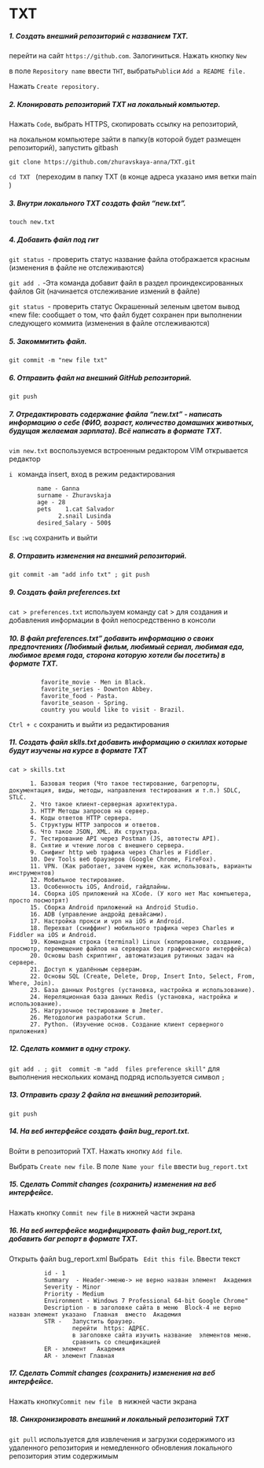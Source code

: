 # TXT


##### 1. Создать внешний репозиторий c названием TXT.

перейти на сайт `https://github.com`. Залогиниться. Нажать кнопку `New`

в поле `Repository name` ввести `THT`, выбрать` Public `и `Add a README file.`

Нажать `Create repository.`

##### 2. Клонировать репозиторий TXT на локальный компьютер.

Нажать `Code`, выбрать HTTPS, скопировать ссылку на репозиторий,

на локальном компьютере  зайти в папку(в которой будет размещен репозиторий), запустить  gitbash 

`git clone https://github.com/zhuravskaya-anna/TXT.git`


`cd TXT ` (переходим в папку TXT (в конце адреса указано имя ветки  main )

##### 3. Внутри локального TXT создать файл “new.txt”.

`touch new.txt`

##### 4. Добавить файл под гит

`git status `- проверить статус название файла  отображается красным (изменения в файле не отслеживаются) 

`git add .` -Эта команда добавит файл в раздел проиндексированных файлов Git (начинается отслеживание измений в файле)

`git status `- проверить статус Окрашенный зеленым цветом вывод «new file: сообщает о том, что файл  будет сохранен при выполнении следующего коммита   (изменения в файле отслеживаются)

##### 5. Закоммитить файл.

`git commit -m "new file txt"`

##### 6. Отправить файл на внешний GitHub репозиторий.

`git push`

##### 7. Отредактировать содержание файла “new.txt” - написать информацию о себе (ФИО, возраст, количество домашних животных, будущая желаемая зарплата). Всё написать в формате TXT.

`vim new.txt`    воспользуемся встроенным редактором VIM открывается редактор

`i ` команда insert, вход в режим редактирования


            name - Ganna
            surname - Zhuravskaja
            age - 28
            pets 	1.cat Salvador
                  2.snail Lusinda
            desired_Salary - 500$

`Esc`
`:wq`  сохранить и выйти


##### 8. Отправить изменения на внешний репозиторий.

`git commit -am "add info txt" ; git push  `


##### 9. Создать файл preferences.txt

`cat > preferences.txt` используем команду cat > для создания  и добавления информации в фойл непосредственно в консоли

##### 10. В файл preferences.txt” добавить информацию о своих предпочтениях (Любимый фильм, любимый сериал, любимая еда, любимое время года, сторона которую хотели бы посетить) в формате TXT.


             favorite_movie - Men in Black.
             favorite_series - Downton Abbey.
             favorite_food - Pasta.
             favorite_season - Spring.
             country you would like to visit - Brazil.


`Ctrl + с`  сохранить и выйти из редактирования

##### 11. Создать файл sklls.txt добавить информацию о скиллах которые будут изучены на курсе в формате TXT

`cat > skills.txt`


          1. Базовая теория (Что такое тестирование, багрепорты, документация, виды, методы, направления тестирования и т.п.) SDLC, STLC.
          2. Что такое клиент-серверная архитектура.
          3. HTTP Методы запросов на сервер.
          4. Коды ответов HTTP сервера.
          5. Структуры HTTP запросов и ответов.
          6. Что такое JSON, XML. Их структура.
          7. Тестирование API через Postman (JS, автотесты API).
          8. Снятие и чтение логов c внешнего сервера.
          9. Снифинг http web трафика через Charles и Fiddler.
          10. Dev Tools веб браузеров (Google Chrome, FireFox).
          11. VPN. (Как работает, зачем нужен, как использовать, варианты инструментов)
          12. Мобильное тестирование.
          13. Особенность iOS, Android, гайдлайны.
          14. Сборка iOS приложений на XCode. (У кого нет Mac компьютера, просто посмотрят)
          15. Сборка Android приложений на Android Studio.
          16. ADB (управление андройд девайсами).
          17. Настройка прокси и vpn на iOS и Android.
          18. Перехват (сниффинг) мобильного трафика через Charles и Fiddler на iOS и Android.
          19. Командная строка (terminal) Linux (копирование, создание, просмотр, перемещение файлов на серверах без графического интерфейса)
          20. Основы bash скриптинг, автоматизация рутинных задач на сервере.
          21. Доступ к удалённым серверам.
          22. Основы SQL (Create, Delete, Drop, Insert Into, Select, From, Where, Join).
          23. База данных Postgres (установка, настройка и использование).
          24. Нереляционная база данных Redis (установка, настройка и использование).
          25. Нагрузочное тестирование в Jmeter.
          26. Методология разработки Scrum.
          27. Python. (Изучение основ. Создание клиент серверного приложения)


##### 12. Сделать коммит в одну строку.


`git add . ; git  commit -m "add  files preference skill"`   для выполнения нескольких команд подряд используется  символ `;`

##### 13. Отправить сразу 2 файла на внешний репозиторий.

 `git push`

##### 14. На веб интерфейсе создать файл bug_report.txt.

Войти в репозиторий TXT. Нажать кнопку `Add file`.

Выбрать `Create new file`. В поле` Name your file` ввести `bug_report.txt`

##### 15. Сделать Commit changes (сохранить) изменения на веб интерфейсе.


Нажать кнопку `Commit new filе` в нижней части экрана



##### 16. На веб интерфейсе модифицировать файл bug_report.txt, добавить баг репорт в формате TXT.

Открыть файл bug_report.xml Выбрать ` Edit this file`. Ввести текст

              id - 1
              Summary  - Header->меню-> не верно назван элемент  Академия 		
              Severity - Minor
              Priority - Medium 
              Environment - Windows 7 Professional 64-bit Google Chrome"
              Description - в заголовке сайта в меню  Block-4 не верно назван элемент указано  Главная  вместо  Академия 
              STR -   Запустить браузер. 
                      перейти  https: АДРЕС.
                      в заголовке сайта изучить название  элементов меню. 
                      сравнить со спецификацией
              ER - элемент   Академия 
              AR - элемент Главная 
##### 17. Сделать Commit changes (сохранить) изменения на веб интерфейсе.

Нажать кнопку`Commit new filе ` в нижней части экрана

##### 18. Синхронизировать внешний и локальный репозиторий TXT

`git pull` используется для извлечения и загрузки содержимого из удаленного репозитория и немедленного обновления локального репозитория этим содержимым
